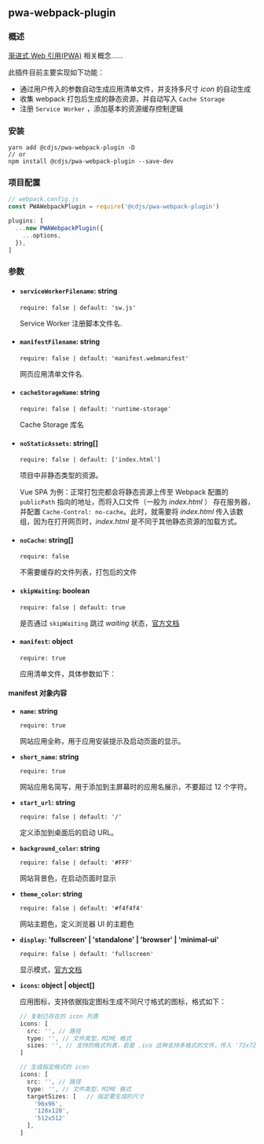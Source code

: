 ## pwa-webpack-plugin

### 概述

[渐进式 Web 引用(PWA)](https://developer.mozilla.org/zh-CN/docs/Web/Progressive_web_apps) 相关概念......

此插件目前主要实现如下功能：

- 通过用户传入的参数自动生成应用清单文件，并支持多尺寸 *icon* 的自动生成
- 收集 webpack 打包后生成的静态资源，并自动写入 `Cache Storage`
- 注册 `Service Worker` ，添加基本的资源缓存控制逻辑



### 安装

```shell
yarn add @cdjs/pwa-webpack-plugin -D
// or
npm install @cdjs/pwa-webpack-plugin --save-dev
```



### 项目配置

```javascript
// webpack.config.js
const PWAWebpackPlugin = require('@cdjs/pwa-webpack-plugin')

plugins: [
  ...new PWAWebpackPlugin({
    ...options,
  }),
]
```



### 参数

- #### **`serviceWorkerFilename`: string**

  `require: false | default: 'sw.js' `

  Service Worker 注册脚本文件名.

- #### **`manifestFilename`: string**

  `require: false | default: 'manifest.webmanifest'`

  网页应用清单文件名.

- #### **`cacheStorageName`: string**

  `require: false | default: 'runtime-storage'`

  Cache Storage 库名

- #### **`noStaticAssets`: string[]**

  `require: false | default: ['index.html']`

  项目中非静态类型的资源。

  Vue SPA 为例：正常打包完都会将静态资源上传至 Webpack 配置的 `publicPath` 指向的地址，而将入口文件（一般为 _index.html_ ） 存在服务器，并配置 `Cache-Control: no-cache`。此时，就需要将 _index.html_ 传入该数组，因为在打开网页时，_index.html_ 是不同于其他静态资源的加载方式。

- #### **`noCache`: string[]**

  `require: false`

  不需要缓存的文件列表，打包后的文件

- #### **`skipWaiting`: boolean**

  `require: false | default: true`

  是否通过 `skipWaiting` 跳过 _waiting_ 状态，[官方文档](https://developer.mozilla.org/zh-CN/docs/Web/API/ServiceWorkerGlobalScope/skipWaiting)

- #### **`manifest`: object**

  `require: true`

  应用清单文件，具体参数如下：

#### manifest 对象内容

- **`name`: string**

  `require: true`

  网站应用全称，用于应用安装提示及启动页面的显示。

- **`short_name`: string**

  `require: true`

  网站应用名简写，用于添加到主屏幕时的应用名展示，不要超过 12 个字符。

- **`start_url`: string**

  `require: false | default: '/'`

  定义添加到桌面后的启动 URL。

- **`background_color`: string**

  `require: false | default: '#FFF'`

  网站背景色，在启动页面时显示

- **`theme_color`: string**

  `require: false | default: '#f4f4f4'`

  网站主题色，定义浏览器 UI 的主题色

- **`display`: 'fullscreen' | 'standalone' | 'browser' | 'minimal-ui'**

  `require: false | default: 'fullscreen'`

  显示模式，[官方文档](https://developer.mozilla.org/en-US/docs/Web/Manifest/display)

- **`icons`: object | object[]**

  应用图标，支持依据指定图标生成不同尺寸格式的图标，格式如下：

  ```javascript
  // 复制已存在的 icon 列表
  icons: [
    src: '', // 路径
    type: '', // 文件类型，MIME 格式
    sizes: '', // 支持的格式列表，若是 .ico 这种支持多格式的文件，传入 '72x72 96x96 128x128 ... ...'
  ]

  // 生成指定格式的 icon
  icons: [
    src: '', // 路径
    type: '', // 文件类型，MIME 格式
    targetSizes: [   // 指定要生成的尺寸
      '96x96',
      '128x128',
      '512x512'
    ],
  ]
  ```
